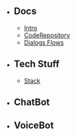 - ## Docs
    - [Intro](/{{route}}/{{version}}/overview)
    - [CodeRepository](/{{route}}/{{version}}/overview)
    - [Dialogs Flows](/{{route}}/{{version}}/overview)
- ## Tech Stuff
    - [Stack](/{{route}}/{{version}}/overview)
- ## ChatBot
- ## VoiceBot

